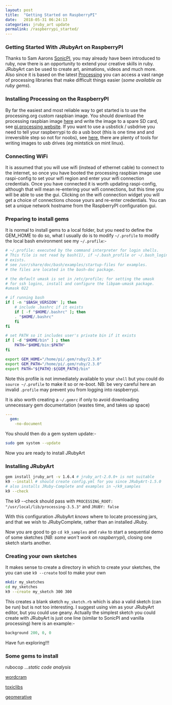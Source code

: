 ```yaml
---
layout: post
title:  "Getting Started on RaspberryPI"
date:   2018-05-31 06:24:13
categories: jruby_art update
permalink: /raspberrypi_started/
---
```


### Getting Started With JRubyArt on RaspberryPI ###

Thanks to Sam Aarons [SonicPI][sonic_pi], you may already have been introduced to ruby, now there is an opportunity to extend your creative skills in ruby.
JRubyArt can be used to create art, animations, videos and much more. Also since it is based on the latest [Processing][processing] you can access a vast range of processing libraries that make difficult things easier (_some available as ruby gems_).

### Installing Processing on the RaspberryPI ###

By far the easiest and most reliable way to get started is to use the processing.org custom raspbian image. You should download the processing raspbian image [here][image] and write the image to a spare SD card, see [pi.processing website][website]. If you want to use a usbstick / usbdrive you need to tell your raspberrypi to do a usb boot (this is one time and and irreversible step so not for noobs), see [here][usbstick], there are plenty of tools for writing images to usb drives (eg mintstick on mint linux).

### Connecting WiFi ###

It is assumed that you will use wifi (instead of ethernet cable) to connect to the internet, so once you have booted the processing raspbian image use raspi-config to set your wifi region and enter your wifi connection credentials. Once you have connected it is worth updating raspi-config, although that will mean re-entering your wifi connections, but this time you will be able to use the gui. Clicking on the wifi connection widget you will get a choice of connections choose yours and re-enter credentials. You can set a unique network hostname from the RaspberryPI configuration gui.

### Preparing to install gems ###

It is normal to install gems to a local folder, but you need to define the GEM_HOME to do so, what I usually do is to modify `~/.profile` to modify the local bash environment see my `~/.profile`:-

```bash
# ~/.profile: executed by the command interpreter for login shells.
# This file is not read by bash(1), if ~/.bash_profile or ~/.bash_login
# exists.
# see /usr/share/doc/bash/examples/startup-files for examples.
# the files are located in the bash-doc package.

# the default umask is set in /etc/profile; for setting the umask
# for ssh logins, install and configure the libpam-umask package.
#umask 022

# if running bash
if [ -n "$BASH_VERSION" ]; then
    # include .bashrc if it exists
    if [ -f "$HOME/.bashrc" ]; then
	. "$HOME/.bashrc"
    fi
fi

# set PATH so it includes user's private bin if it exists
if [ -d "$HOME/bin" ] ; then
    PATH="$HOME/bin:$PATH"
fi

export GEM_HOME="/home/pi/.gem/ruby/2.3.0"
export GEM_PATH="/home/pi/.gem/ruby/2.3.0"
export PATH="${PATH}:${GEM_PATH}/bin"
```

Note this profile is not immediately available to your `shell` but you could do `source ~/.profile` to make it so or re-boot.
NB: be very careful here an invalid `.profile` may prevent you from logging into raspberrypi.

It is also worth creating a `~/.gemrc` if only to avoid downloading unnecessary gem documentation (wastes time, and takes up space)

```yaml
---
  gem:
    -no-document
```

You should then do a gem system update:-

```bash
sudo gem system --update
```
Now you are ready to install JRubyArt

### Installing JRubyArt ###

```bash
gem install jruby_art -v 1.6.4 # jruby_art-2.0.0+ is not suitable
k9 --install # should create config.yml for you since JRubyArt-1.5.0
# also installs JRuby-Complete and examples in ~/k9_samples
k9 --check
```
The k9 --check should pass with `PROCESSING_ROOT: "/usr/local/lib/processing-3.5.3"` and `JRUBY: false`

With this configuration JRubyArt _knows_ where to locate processing jars, and that we wish to JRubyComplete, rather than an installed JRuby.

Now you are good to go `cd k9_samples` and `rake` to start a sequential demo of some sketches (_NB: some won't work on raspberrypi_), closing one sketch starts another.

### Creating your own sketches ###

It makes sense to create a directory in which to create your sketches, the you can use `k9 --create` tool to make your own

```bash
mkdir my_sketches
cd my_sketches
k9 --create my_sketch 300 300
```
This creates a blank sketch `my_sketch.rb` which is also a valid sketch (can be run) but is not too interesting. I suggest using vim as your JRubyArt editor, but you could use geany. Actually the simplest sketch you could create with JRubyArt is just one line (similar to SonicPI and vanilla processing) here is an example:-

```ruby
background 200, 0, 0
```
Have fun exploring!!!

### Some gems to install ###

rubocop ..._static code analysis_

[wordcram](https://github.com/ruby-processing/WordCram/)

[toxiclibs](https://github.com/ruby-processing/toxicgem/)

[geomerative](https://ruby-processing.github.io/geomerativegem/)

[sonic_pi]:https://sonic-pi.net/
[website]:https://pi.processing.org/get-started/
[usbstick]:https://www.raspberrypi.org/documentation/hardware/raspberrypi/bootmodes/msd.md


[image]:https://github.com/processing/processing/releases/download/processing-0264-3.4/processing-3.5.3-linux-raspbian.zip
[api]: {{site.github.url}}/methods/processing_api
[ben]:https://blog.engineyard.com/2015/getting-started-with-ruby-processing
[processing]:https://processing.org/
[gem]:https://rubygems.org/gems/ruby-processing
[jrubyart]:https://rubygems.org/gems/jruby_art
[changes]:https://github.com/processing/processing/wiki/Changes-in-3.0
[official]:https://processing.org/download/?processing
[platforms]:https://github.com/processing/processing/wiki/Supported-Platforms
[editor]:http://ruby-processing.github.io/JRubyArt/editors.html
[sound]:https://monkstone.github.io/_posts/minim
[video]:https://monkstone.github.io/_posts/create_video
[casey]:https://github.com/processing/processing/wiki/FAQ
